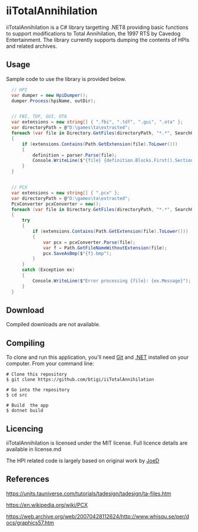 iiTotalAnnihilation
=========

iiTotalAnnihilation is a C# library targetting .NET8 providing basic functions to support modifications to Total Annihilation, the 1997 RTS by Cavedog Entertainment.
The library currently supports dumping the contents of HPIs and related archives.

## Usage

Sample code to use the library is provided below.

```csharp
  // HPI
  var dumper = new HpiDumper();
  dumper.Process(hpiName, outDir);


  // FBI, TDF, GUI, OTA
  var extensions = new string[] { ".fbi", ".tdf", ".gui", ".ota" };
  var directoryPath = @"D:\games\ta\extracted";
  foreach (var file in Directory.GetFiles(directoryPath, "*.*", SearchOption.AllDirectories))
  {
      if (extensions.Contains(Path.GetExtension(file).ToLower()))
      { 
          definition = parser.Parse(file);
          Console.WriteLine($"{file} {definition.Blocks.First().SectionName}");
      }
  }


  // PCX
  var extensions = new string[] { ".pcx" };
  var directoryPath = @"D:\games\ta\extracted";
  PcxConverter pcxConverter = new();
  foreach (var file in Directory.GetFiles(directoryPath, "*.*", SearchOption.AllDirectories))
  {
      try
      {
          if (extensions.Contains(Path.GetExtension(file).ToLower()))
          {
              var pcx = pcxConverter.Parse(file);
              var f = Path.GetFileNameWithoutExtension(file);
              pcx.SaveAsBmp($"{f}.bmp");
          }
      }
      catch (Exception ex)
      {
          Console.WriteLine($"Error processing {file}: {ex.Message}");
      }
  }  
```

## Download

Compiled downloads are not available.

## Compiling

To clone and run this application, you'll need [Git](https://git-scm.com) and [.NET](https://dotnet.microsoft.com/) installed on your computer. From your command line:

```
# Clone this repository
$ git clone https://github.com/btigi/iiTotalAnnihilation

# Go into the repository
$ cd src

# Build  the app
$ dotnet build
```

## Licencing

iiTotalAnnihilation is licensed under the MIT license. Full licence details are available in license.md

The HPI related code is largely based on original work by [JoeD](https://github.com/joe-d-cws/hpidump)

## References
https://units.tauniverse.com/tutorials/tadesign/tadesign/ta-files.htm

https://en.wikipedia.org/wiki/PCX

https://web.archive.org/web/20070428112624/http://www.whisqu.se/per/docs/graphics57.htm